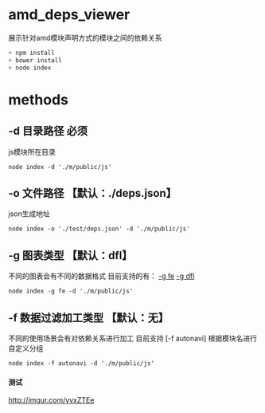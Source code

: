 # amd_deps_viewer

展示针对amd模块声明方式的模块之间的依赖关系

````javascript
+ npm install
+ bower install
+ node index 
````
methods
=======

-d 目录路径 必须 
------------------
js模块所在目录
````
node index -d './m/public/js'
````

-o 文件路径 【默认：./deps.json】
------------------
json生成地址
````
node index -o './test/deps.json' -d './m/public/js'

````

-g 图表类型 【默认：dfl】
------------------
不同的图表会有不同的数据格式
目前支持的有：
[-g fe](http://bost.ocks.org/mike/fisheye/)
[-g dfl](http://mbostock.github.com/d3/ex/force.html)
````
node index -g fe -d './m/public/js'
````

-f 数据过滤加工类型 【默认：无】
------------------
不同的使用场景会有对依赖关系进行加工
目前支持
[-f autonavi] 根据模块名进行自定义分组
````
node index -f autonavi -d './m/public/js'
````
#### 测试
http://imgur.com/yvxZTEe
